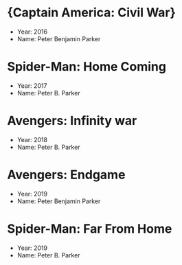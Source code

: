 # {Captain America: Civil War}

- Year: 2016
- Name: Peter Benjamin Parker

# Spider-Man: Home Coming

- Year: 2017
- Name: Peter B. Parker

# Avengers: Infinity war

- Year: 2018
- Name: Peter B. Parker

# Avengers: Endgame

- Year: 2019
- Name: Peter Benjamin Parker

# Spider-Man: Far From Home

- Year: 2019
- Name: Peter B. Parker
